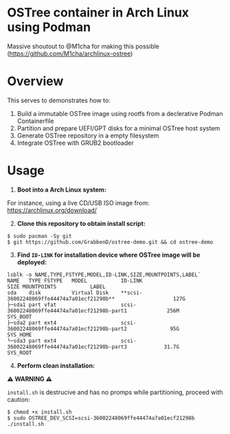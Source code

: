 # OSTree container in Arch Linux using Podman

Massive shoutout to @M1cha for making this possible (https://github.com/M1cha/archlinux-ostree)

# Overview

This serves to demonstrates how to:
1. Build a immutable OSTree image using rootfs from a declerative Podman Containerfile
2. Partition and prepare UEFI/GPT disks for a minimal OSTree host system
3. Generate OSTree repository in a empty filesystem
4. Integrate OSTree with GRUB2 bootloader

# Usage

1. **Boot into a Arch Linux system:**

For instance, using a live CD/USB ISO image from: https://archlinux.org/download/

2. **Clone this repository to obtain install script:**

```console
$ sudo pacman -Sy git
$ git https://github.com/GrabbenD/ostree-demo.git && cd ostree-demo
```

3. **Find `ID-LINK` for installation device where OSTree image will be deployed:**

```console
lsblk -o NAME,TYPE,FSTYPE,MODEL,ID-LINK,SIZE,MOUNTPOINTS,LABEL`
NAME   TYPE FSTYPE   MODEL           ID-LINK                                                  SIZE MOUNTPOINTS           LABEL
sda    disk          Virtual Disk    **scsi-36002248069ffe44474a7a01ecf21298b**                   127G
├─sda1 part vfat                     scsi-36002248069ffe44474a7a01ecf21298b-part1             256M                       SYS_BOOT
├─sda2 part ext4                     scsi-36002248069ffe44474a7a01ecf21298b-part2              95G                       SYS_HOME
└─sda3 part ext4                     scsi-36002248069ffe44474a7a01ecf21298b-part3            31.7G                       SYS_ROOT
```

4. **Perform clean installation:**

**⚠️ WARNING ⚠️**

`install.sh` is destrucive and has no promps while partitioning, proceed with caution:

```console
$ chmod +x install.sh
$ sudo OSTREE_DEV_SCSI=scsi-36002248069ffe44474a7a01ecf21298b ./install.sh
```
